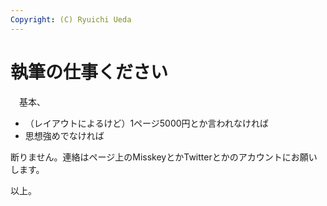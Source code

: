 ```yaml
---
Copyright: (C) Ryuichi Ueda
---
```


# 執筆の仕事ください

　基本、

* （レイアウトによるけど）1ページ5000円とか言われなければ
* 思想強めでなければ

断りません。連絡はページ上のMisskeyとかTwitterとかのアカウントにお願いします。


以上。

